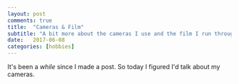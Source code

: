 ```yaml
---
layout: post
comments: true
title:  "Cameras & Film"
subtitle: "A bit more about the cameras I use and the film I run through them"
date:   2017-06-08
categories: [hobbies]
---
```

It's been a <i>while</i> since I made a post. So today I figured I'd talk about my cameras.
